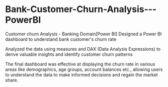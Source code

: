 # Bank-Customer-Churn-Analysis---PowerBI

Customer churn Analysis - Banking Domain[Power BI]
 Designed a Power BI dashboard to understand bank customer's churn rate
 
 Analyzed the data using measures and DAX (Data Analysis Expressions) to derive valuable insights and
 identify customer churn patterns
 
 The final dashboard was effective at displaying the churn rate in various areas like demographics,
 age groups, account balances etc., allowing users to understand the data to make informed decisions and
 regain the market share.
